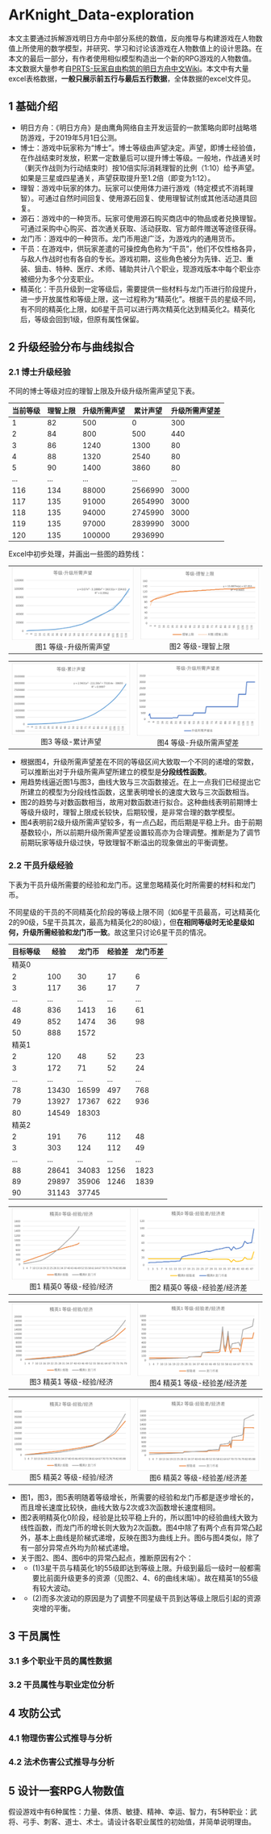 # ArKnight_Data-exploration
本文主要通过拆解游戏明日方舟中部分系统的数值，反向推导与构建游戏在人物数值上所使用的数学模型，并研究、学习和讨论该游戏在人物数值上的设计思路。在本文的最后一部分，有作者使用相似模型构造出一个新的RPG游戏的人物数值。本文数据大量参考自[PRTS-玩家自由构筑的明日方舟中文Wiki](https://prts.wiki/w/%E9%A6%96%E9%A1%B5)。本文中有大量excel表格数据，**一般只展示前五行与最后五行数据**，全体数据的excel文件见。
## 1 基础介绍
* 明日方舟：《明日方舟》是由鹰角网络自主开发运营的一款策略向即时战略塔防游戏，于2019年5月1日公测。
* 博士：游戏中玩家称为“博士”。博士等级由声望决定。声望，即博士经验值，在作战结束时发放，积累一定数量后可以提升博士等级。一般地，作战通关时（剿灭作战则为行动结束时）按10倍实际消耗理智的比例（1:10）给予声望。如果是三星或四星通关，声望获取提升至1.2倍（即变为1:12）。
* 理智：游戏中玩家的体力。玩家可以使用体力进行游戏（特定模式不消耗理智）。可通过自然时间回复、使用源石回复、使用理智试剂或其他活动道具回复。
* 源石：游戏中的一种货币。玩家可使用源石购买商店中的物品或者兑换理智。可通过采购中心购买、首次通关获取、活动获取、官方邮件赠送等途径获得。
* 龙门币：游戏中的一种货币。龙门币用途广泛，为游戏内的通用货币。
* 干员：在游戏中，供玩家差遣的可操控角色称为“干员”，他们不仅性格各异，与敌人作战时也有各自的专长。游戏初期，这些角色被分为先锋、近卫、重装、狙击、特种、医疗、术师、辅助共计八个职业，现游戏版本中每个职业亦被细分为多个分支职业。
* 精英化：干员升级到一定等级后，需要提供一些材料与龙门币进行阶段提升，进一步开放属性和等级上限，这一过程称为“精英化”。根据干员的星级不同，有不同的精英化上限，如6星干员可以进行两次精英化达到精英化2。精英化后，等级会回到1级，但原有属性保留。

## 2 升级经验分布与曲线拟合
### 2.1 博士升级经验
不同的博士等级对应的理智上限及升级升级所需声望见下表。

| 当前等级 | 理智上限 | 升级所需声望 | 累计声望 | 升级所需声望差 |
|------|------|--------|------|---------|
| 1    | 82   | 500    | 0    | 300     |
| 2    | 84   | 800    | 500  | 440     |
| 3    | 86   | 1240   | 1300 | 80      |
| 4    | 88   | 1320   | 2540 | 80      |
| 5    | 90   | 1400   | 3860 | 80      |
| ...    | ...   | ...   | ... | ... |
| 116 | 134 | 88000  | 2566990 | 3000 |
| 117 | 135 | 91000  | 2654990 | 3000 |
| 118 | 135 | 94000  | 2745990 | 3000 |
| 119 | 135 | 97000  | 2839990 | 3000 |
| 120 | 135 | 100000 | 2936990 |

Excel中初步处理，并画出一些图的趋势线：

<table>
    <tr>
        <td ><center><img src="https://github.com/AuTuMnnn458/ArKnight_Data-exploration/blob/main/pictures/%E7%AD%89%E7%BA%A7-%E5%8D%87%E7%BA%A7%E6%89%80%E9%9C%80%E5%A3%B0%E6%9C%9B.png" >图1 等级-升级所需声望 </center></td>
        <td ><center><img src="https://github.com/AuTuMnnn458/ArKnight_Data-exploration/blob/main/pictures/%E7%AD%89%E7%BA%A7-%E7%90%86%E6%99%BA%E4%B8%8A%E9%99%90.png" >图2 等级-理智上限 </center></td>
    </tr>
</table>

<table>
<tr>
        <td ><center><img src="https://github.com/AuTuMnnn458/ArKnight_Data-exploration/blob/main/pictures/%E7%AD%89%E7%BA%A7-%E7%B4%AF%E8%AE%A1%E5%A3%B0%E6%9C%9B.png" >图3 等级-累计声望 </center></td>
        <td ><center><img src="https://github.com/AuTuMnnn458/ArKnight_Data-exploration/blob/main/pictures/%E7%AD%89%E7%BA%A7_%E5%8D%87%E7%BA%A7%E6%89%80%E9%9C%80%E5%A3%B0%E6%9C%9B%E5%B7%AE.png" >图4 等级-升级所需声望差 </center></td>
    </tr>
</table>

* 根据图4，升级所需声望差在不同的等级区间大致取一个不同的递增的常数，可以推断出对于升级所需声望所建立的模型是**分段线性函数**。
* 用趋势线逼近图1与图3，曲线大致与三次函数接近。在上一点我们已经提出它所建立的模型为分段线性函数，这里表明增长的速度大致与三次函数相当。
* 图2的趋势与对数函数相当，故用对数函数进行拟合。这种曲线表明前期博士等级升级时，理智上限成长较快，后期较慢，是非常合理的数学模型。
* 图4表明前2级升级所需声望较多，有一点凸起，而后期是平稳上升。由于前期基数较小，所以前期升级所需声望差设置较高亦为合理调整。推断是为了调节前期玩家等级升级过快，导致理智不断溢出的现象做出的平衡调整。

### 2.2 干员升级经验
下表为干员升级所需要的经验和龙门币。这里忽略精英化时所需要的材料和龙门币。

不同星级的干员的不同精英化阶段的等级上限不同（如6星干员最高，可达精英化2的90级，5星干员其次，最高为精英化2的80级），但**在相同等级时无论星级如何，升级所需经验和龙门币一致**。故这里只讨论6星干员的情况。

| 目标等级 | 经验    | 龙门币   | 经验差  | 龙门币差 |
|------|-------|-------|------|------|
| 精英0  |       |       |      |      |
| 2    | 100   | 30    | 17   | 6    |
| 3    | 117   | 36    | 17   | 7    |
| ...    | ...   | ...   | ... | ... |
| 48   | 836   | 1413  | 16   | 61   |
| 49   | 852   | 1474  | 36   | 98   |
| 50   | 888   | 1572  |      |      |
| 精英1  |       |       |      |      |
| 2    | 120   | 48    | 52   | 23   |
| 3    | 172   | 71    | 52   | 24   |
| ...    | ...   | ...   | ... | ... |
| 78   | 13430 | 16599 | 497  | 768  |
| 79   | 13927 | 17367 | 622  | 936  |
| 80   | 14549 | 18303 |      |      |
| 精英2  |       |       |      |      |
| 2    | 191   | 76    | 112  | 48   |
| 3    | 303   | 124   | 112  | 49   |
| ...    | ...   | ...   | ... | ... |
| 88   | 28641 | 34083 | 1256 | 1823 |
| 89   | 29897 | 35906 | 1246 | 1839 |
| 90   | 31143 | 37745 |

<table>
    <tr>
        <td ><center><img src="https://github.com/AuTuMnnn458/ArKnight_Data-exploration/blob/main/pictures/%E7%B2%BE%E8%8B%B10%20%E7%AD%89%E7%BA%A7-%E7%BB%8F%E9%AA%8C-%E7%BB%8F%E6%B5%8E.png" >图1 精英0 等级-经验/经济 </center></td>
        <td ><center><img src="https://github.com/AuTuMnnn458/ArKnight_Data-exploration/blob/main/pictures/%E7%B2%BE%E8%8B%B10%20%E7%AD%89%E7%BA%A7-%E7%BB%8F%E9%AA%8C%E5%B7%AE-%E7%BB%8F%E6%B5%8E%E5%B7%AE.png" >图2 精英0 等级-经验差/经济差 </center></td>
    </tr>
</table>

<table>
    <tr>
        <td ><center><img src="https://github.com/AuTuMnnn458/ArKnight_Data-exploration/blob/main/pictures/%E7%B2%BE%E8%8B%B11%20%E7%AD%89%E7%BA%A7-%E7%BB%8F%E9%AA%8C-%E7%BB%8F%E6%B5%8E.png" >图3 精英1 等级-经验/经济 </center></td>
        <td ><center><img src="https://github.com/AuTuMnnn458/ArKnight_Data-exploration/blob/main/pictures/%E7%B2%BE%E8%8B%B11%20%E7%AD%89%E7%BA%A7-%E7%BB%8F%E9%AA%8C%E5%B7%AE-%E7%BB%8F%E6%B5%8E%E5%B7%AE.png" >图4 精英1 等级-经验差/经济差 </center></td>
    </tr>
</table>

<table>
    <tr>
        <td ><center><img src="https://github.com/AuTuMnnn458/ArKnight_Data-exploration/blob/main/pictures/%E7%B2%BE%E8%8B%B12%20%E7%AD%89%E7%BA%A7-%E7%BB%8F%E9%AA%8C-%E7%BB%8F%E6%B5%8E.png" >图5 精英2 等级-经验/经济 </center></td>
        <td ><center><img src="https://github.com/AuTuMnnn458/ArKnight_Data-exploration/blob/main/pictures/%E7%B2%BE%E8%8B%B12%20%E7%AD%89%E7%BA%A7-%E7%BB%8F%E9%AA%8C%E5%B7%AE-%E7%BB%8F%E6%B5%8E%E5%B7%AE.png" >图6 精英2 等级-经验差/经济差 </center></td>
    </tr>
</table>

* 图1，图3，图5表明随着等级增长，所需要的经验和龙门币都是逐步增长的，而且增长速度比较快，曲线大致与2次或3次函数增长速度相同。
* 图2表明精英化0阶段，经验是比较平稳上升的，所以图1中的经验曲线大致为线性函数，而龙门币的增长则大致为2次函数。图4中除了有两个点有异常凸起外，基本上曲线是阶梯式递增，反映在图3为曲线上升。图6与图4类似，除了有一部分异常点外均为阶梯式递增。
* 关于图2、图4、图6中的异常凸起点，推断原因有2个：
* * (1)3星干员与精英化1的55级即达到等级上限。升级到最后一级时一般都需要比前面升级更多的资源（见图2、4、6的曲线末端）。故在精英1的55级有较大波动。
* * (2)而多次波动的原因是为了调整不同星级干员到达等级上限后引起的资源突增的平衡。

## 3 干员属性
### 3.1 多个职业干员的属性数据
### 3.2 干员属性与职业定位分析

## 4 攻防公式
### 4.1 物理伤害公式推导与分析
### 4.2 法术伤害公式推导与分析

## 5 设计一套RPG人物数值
假设游戏中有6种属性：力量、体质、敏捷、精神、幸运、智力，有5种职业：武将、弓手、刺客、道士、术士。请设计各职业属性的初始值，并简单说明理由。
